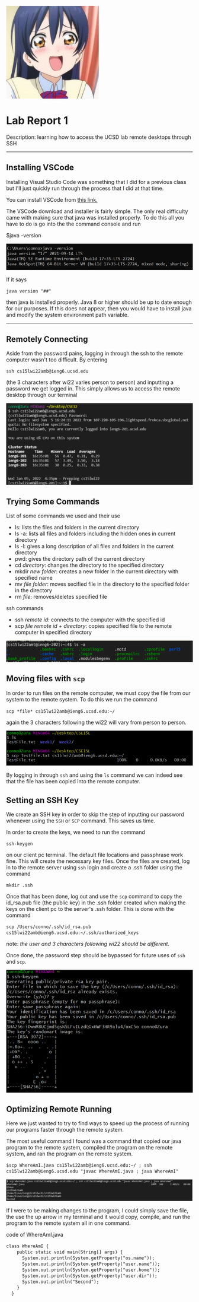 ![screenshot](umicry.jpg)

# Lab Report 1
Description: learning how to access the UCSD lab remote desktops through SSH

---

## Installing VSCode
Installing Visual Studio Code was something that I did for a previous class but I'll just quickly run through the process that I did at that time. 

You can install VSCode from [this link.](https://code.visualstudio.com/)

The VSCode download and installer is fairly simple. The only real difficulty came with making sure that java was installed properly. To do this all you have to do is go into the the command console and run 

$java -version

![javaver](lab1ss/javaversion_screenshot.png)

If it says 
```
java version "##"
```
 then java is installed properly. Java 8 or higher should be up to date enough for our purposes. If this does not appear, then you would have to install java and modify the system environment path variable.

---

## Remotely Connecting

Aside from the password pains, logging in through the ssh to the remote computer wasn't too difficult. By entering 
```
ssh cs15lwi22amb@ieng6.ucsd.edu
```
(the 3 characters after wi22 varies person to person) and inputting a password we get logged in. This simply allows us to access the remote desktop through our terminal

![sshlogin](lab1ss/ssh_screenshot.png)

## Trying Some Commands

List of some commands we used and their use

- ls: lists the files and folders in the current directory
- ls -a: lists all files and folders including the hidden ones in current directory
- ls -l: gives a long description of all files and folders in the current directory
- pwd: gives the directory path of the current directory
- cd *directory*: changes the directory to the specified directory
- mkdir *new folder*: creates a new folder in the current directory with specified name
- mv *file* *folder*: moves secified file in the directory to the specified folder in the directory
- rm *file*: removes/deletes specified file

ssh commands
- ssh *remote id*: connects to the computer with the specified id
- scp *file* *remote id + directory*: copies specified file to the remote computer in specified directory

![command](lab1ss/command_screenshots.png)

## Moving files with `scp`

In order to run files on the remote computer, we must copy the file from our system to the remote system. To do this we run the command

`scp *file* cs15lwi22amb@ieng6.ucsd.edu:~/`

again the 3 characters following the wi22 will vary from person to person.

![scpexample](lab1ss/scp_screenshot.png)

By logging in through `ssh` and using the `ls` command we can indeed see that the file has been copied into the remote computer.

## Setting an SSH Key

We create an SSH key in order to skip the step of inputting our password whenever using the `SSH` or `SCP` command. This saves us time.

In order to create the keys, we need to run the command 
```
ssh-keygen
``` 
on our client pc terminal. The default file locations and passphrase work fine. This will create the necessary key files. Once the files are created, log in to the remote server using `ssh` login and create a .ssh folder using the command 
```
mkdir .ssh
```
Once that has been done, log out and use the `scp` command to copy the id_rsa.pub file (the public key) in the .ssh folder created when making the keys on the client pc to the server's .ssh folder. This is done with the command 
```
scp /Users/conno/.ssh/id_rsa.pub cs15lwi22amb@ieng6.ucsd.edu:~/.ssh/authorized_keys
```

note: *the user and 3 characters following wi22 should be different.*

Once done, the password step should be bypassed for future uses of `ssh` and `scp`.

![keygen](lab1ss/sshkey_screenshot.png)

## Optimizing Remote Running

Here we just wanted to try to find ways to speed up the process of running our programs faster through the remote system. 

The most useful command I found was a command that copied our java program to the remote system, compiled the program on the remote system, and ran the program on the remote system. 

```
$scp WhereAmI.java cs15lwi22amb@ieng6.ucsd.edu:~/ ; ssh cs15lwi22amb@ieng6.ucsd.edu "javac WhereAmI.java ; java WhereAmI"
```

![fast](lab1ss/inputfaster_screenshot.png)

If I were to be making changes to the program, I could simply save the file, the use the up arrow in my terminal and it would copy, compile, and run the program to the remote system all in one command. 


code of WhereAmI.java
```
class WhereAmI {
    public static void main(String[] args) {
      System.out.println(System.getProperty("os.name"));
      System.out.println(System.getProperty("user.name"));
      System.out.println(System.getProperty("user.home"));
      System.out.println(System.getProperty("user.dir"));
      System.out.println("Second");
    }
  }
```